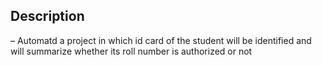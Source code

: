 ## Description
–	Automatd a project in which id card of the student will be identified and will summarize whether its roll   number is authorized or not